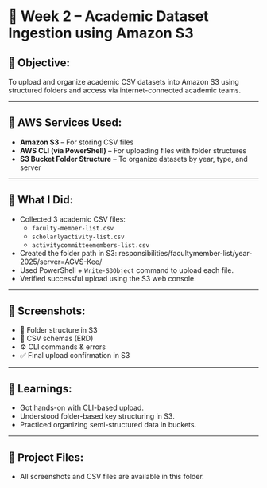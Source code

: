# 📁 Week 2 – Academic Dataset Ingestion using Amazon S3

## 📝 Objective:
To upload and organize academic CSV datasets into Amazon S3 using structured folders and access via internet-connected academic teams.

---

## 🧰 AWS Services Used:
- **Amazon S3** – For storing CSV files
- **AWS CLI (via PowerShell)** – For uploading files with folder structures
- **S3 Bucket Folder Structure** – To organize datasets by year, type, and server

---

## 🧪 What I Did:
- Collected 3 academic CSV files:
  - `faculty-member-list.csv`
  - `scholarlyactivity-list.csv`
  - `activitycommitteemembers-list.csv`
- Created the folder path in S3: responsibilities/facultymember-list/year-2025/server=AGVS-Kee/
- Used PowerShell + `Write-S3Object` command to upload each file.
- Verified successful upload using the S3 web console.

---

## 📸 Screenshots:
- 📁 Folder structure in S3
- 📄 CSV schemas (ERD)
- ⚙️ CLI commands & errors
- ✅ Final upload confirmation in S3

---

## 🧠 Learnings:
- Got hands-on with CLI-based upload.
- Understood folder-based key structuring in S3.
- Practiced organizing semi-structured data in buckets.

---

## 🔗 Project Files:
- All screenshots and CSV files are available in this folder.
